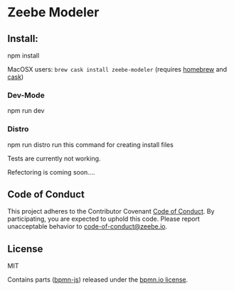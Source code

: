 
# Zeebe Modeler

## Install:

npm install

MacOSX users: `brew cask install zeebe-modeler` (requires [homebrew](https://brew.sh/index_de.html) and [cask](https://caskroom.github.io))

### Dev-Mode
npm run dev

### Distro
npm run distro
run this command for creating install files


Tests are currently not working.

Refectoring is coming soon....

## Code of Conduct

This project adheres to the Contributor Covenant [Code of
Conduct](/CODE_OF_CONDUCT.md). By participating, you are expected to uphold
this code. Please report unacceptable behavior to
code-of-conduct@zeebe.io.

## License

MIT

Contains parts ([bpmn-js](https://github.com/bpmn-io/bpmn-js)) released under the [bpmn.io license](http://bpmn.io/license).
